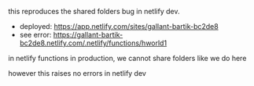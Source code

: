 this reproduces the shared folders bug in netlify dev.

- deployed: https://app.netlify.com/sites/gallant-bartik-bc2de8
- see error: https://gallant-bartik-bc2de8.netlify.com/.netlify/functions/hworld1

in netlify functions in production, we cannot share folders like we do here

however this raises no errors in netlify dev
